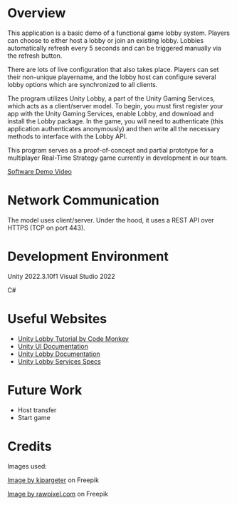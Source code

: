 # Overview

This application is a basic demo of a functional game lobby system. Players can choose to either host a lobby or join an existing lobby. Lobbies automatically refresh every 5 seconds and can be triggered manually via the refresh button.

There are lots of live configuration that also takes place. Players can set their non-unique playername, and the lobby host can configure several lobby options which are synchronized to all clients.

The program utilizes Unity Lobby, a part of the Unity Gaming Services, which acts as a client/server model. To begin, you must first register your app with the Unity Gaming Services, enable Lobby, and download and install the Lobby package. In the game, you will need to authenticate (this application authenticates anonymously) and then write all the necessary methods to interface with the Lobby API.

This program serves as a proof-of-concept and partial prototype for a multiplayer Real-Time Strategy game currently in development in our team.

[Software Demo Video](https://youtu.be/72oV5vfh2ko)

# Network Communication

The model uses client/server. Under the hood, it uses a REST API over HTTPS (TCP on port 443).

# Development Environment

Unity 2022.3.10f1
Visual Studio 2022

C#

# Useful Websites

* [Unity Lobby Tutorial by Code Monkey](https://www.youtube.com/watch?v=-KDlEBfCBiU&pp=ygULdW5pdHkgbG9iYnk%3D)
* [Unity UI Documentation](https://docs.unity3d.com/Manual/UIToolkits.html)
* [Unity Lobby Documentation](https://docs.unity.com/ugs/manual/lobby/manual/unity-lobby-service)
* [Unity Lobby Services Specs](https://services.docs.unity.com/lobby/v1/#tag/Lobby)

# Future Work

* Host transfer
* Start game

# Credits

Images used:

[Image by kjpargeter](https://www.freepik.com/free-photo/dark-grunge-style-scratched-metal-surface_10167160.htm#query=black%20metal%20texture&position=1&from_view=keyword&track=ais) on Freepik

[Image by rawpixel.com](https://www.freepik.com/free-photo/silver-metallic-textured-background_4246716.htm#query=metal%20texture&position=2&from_view=keyword&track=ais) on Freepik
